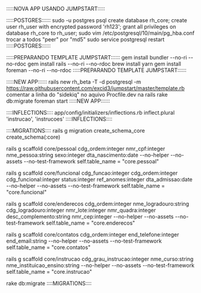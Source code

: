 :::::NOVA APP USANDO JUMPSTART:::::

:::::POSTGRES::::::
sudo -u postgres psql
create database rh_core;
create user rh_user with encrypted password 'rh123';
grant all privileges on database rh_core to rh_user;
sudo vim /etc/postgresql/10/main/pg_hba.conf
trocar a todos "peer" por "md5"
sudo service postgresql restart
:::::POSTGRES::::::

:::::PREPARANDO TEMPLATE JUMPSTART::::::
gem install bundler --no-ri --no-rdoc
gem install rails --no-ri --no-rdoc
brew install yarn
gem install foreman --no-ri --no-rdoc
:::::PREPARANDO TEMPLATE JUMPSTART::::::

:::::NEW APP::::::
rails new rh_beta -T -d postgresql -m https://raw.githubusercontent.com/excid3/jumpstart/master/template.rb
comentar a linha do "sidekiq" no aquivo Procfile.dev na rails
rake db:migrate
foreman start
:::::NEW APP::::::

::::INFLECTIONS::::
app/config/initializers/inflections.rb
inflect.plural 'instrucao', 'instrucoes'
::::INFLECTIONS::::

::::MIGRATIONS::::
rails g migration create_schema_core
create_schema(:core)

rails g scaffold core/pessoal cdg_ordem:integer nmr_cpf:integer nme_pessoa:string sexo:integer dta_nascimento:date --no-helper --no-assets --no-test-framework
self.table_name = "core.pessoal"

rails g scaffold core/funcional cdg_funcao:integer cdg_ordem:integer cdg_funcional:integer status:integer ref_anomes:integer dta_admissao:date --no-helper --no-assets --no-test-framework
self.table_name = "core.funcional"

rails g scaffold core/enderecos cdg_ordem:integer nme_logradouro:string cdg_logradouro:integer nmr_lote:integer nmr_quadra:integer desc_complemento:string nmr_cep:integer --no-helper --no-assets --no-test-framework
self.table_name = "core.enderecos"

rails g scaffold core/contatos cdg_ordem:integer end_telefone:integer end_email:string --no-helper --no-assets --no-test-framework
self.table_name = "core.contatos"

rails g scaffold core/instrucao cdg_grau_instrucao:integer nme_curso:string nme_instituicao_ensino:string --no-helper --no-assets --no-test-framework
self.table_name = "core.instrucao"

rake db:migrate
::::MIGRATIONS::::

